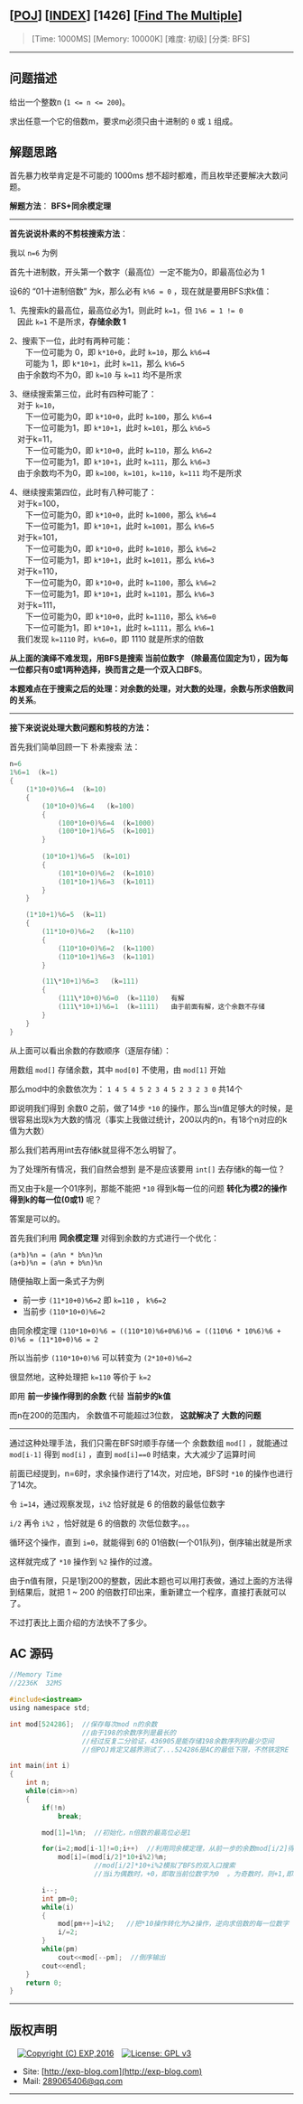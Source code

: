## [[POJ](http://poj.org/)] [[INDEX](https://github.com/lyy289065406/POJ-Solving-Reports)] [1426] [[Find The Multiple](http://poj.org/problem?id=1426)]

> [Time: 1000MS] [Memory: 10000K] [难度: 初级] [分类: BFS]

------

## 问题描述

给出一个整数n (`1 <= n <= 200`)。

求出任意一个它的倍数m，要求m必须只由十进制的 `0` 或 `1` 组成。


## 解题思路

首先暴力枚举肯定是不可能的 1000ms 想不超时都难，而且枚举还要解决大数问题。


**解题方法**： **BFS+同余模定理**

------

**首先说说朴素的不剪枝搜索方法**：

我以 `n=6` 为例

首先十进制数，开头第一个数字（最高位）一定不能为0，即最高位必为 1

设6的 “01十进制倍数” 为k，那么必有 `k%6 = 0` ，现在就是要用BFS求k值：

1、先搜索k的最高位，最高位必为1，则此时 `k=1`，但 `1%6 = 1 != 0`
<br/>　因此 `k=1` 不是所求，**存储余数 1**

2、搜索下一位，此时有两种可能：
<br/>　　下一位可能为 0，即 `k*10+0`，此时 `k=10`，那么 `k%6=4`
<br/>　　可能为 1，即 `k*10+1`，此时 `k=11`，那么 `k%6=5`
<br/>　由于余数均不为0，即 `k=10` 与 `k=11` 均不是所求

3、继续搜索第三位，此时有四种可能了：
<br/>　对于 `k=10`，
<br/>　　下一位可能为0，即 `k*10+0`，此时 `k=100`，那么 `k%6=4`
<br/>　　下一位可能为1，即 `k*10+1`，此时 `k=101`，那么 `k%6=5`
<br/>　对于k=11，
<br/>　　下一位可能为0，即 `k*10+0`，此时 `k=110`，那么 `k%6=2`
<br/>　　下一位可能为1，即 `k*10+1`，此时 `k=111`，那么 `k%6=3`
<br/>　由于余数均不为0，即 `k=100`，`k=101`，`k=110`，`k=111` 均不是所求

4、继续搜索第四位，此时有八种可能了：
<br/>　对于k=100，
<br/>　　下一位可能为0，即 `k*10+0`，此时 `k=1000`，那么 `k%6=4`
<br/>　　下一位可能为1，即 `k*10+1`，此时 `k=1001`，那么 `k%6=5`
<br/>　对于k=101，
<br/>　　下一位可能为0，即 `k*10+0`，此时 `k=1010`，那么 `k%6=2`
<br/>　　下一位可能为1，即 `k*10+1`，此时 `k=1011`，那么 `k%6=3`
<br/>　对于k=110，
<br/>　　下一位可能为0，即 `k*10+0`，此时 `k=1100`，那么 `k%6=2`
<br/>　　下一位可能为1，即 `k*10+1`，此时 `k=1101`，那么 `k%6=3`
<br/>　对于k=111，
<br/>　　下一位可能为0，即 `k*10+0`，此时 `k=1110`，那么 `k%6=0`
<br/>　　下一位可能为1，即 `k*10+1`，此时 `k=1111`，那么 `k%6=1`
<br/>　我们发现 `k=1110` 时，`k%6=0`，即 1110 就是所求的倍数

 
**从上面的演绎不难发现，用BFS是搜索 当前位数字 （除最高位固定为1），因为每一位都只有0或1两种选择，换而言之是一个双入口BFS**。

**本题难点在于搜索之后的处理：对余数的处理，对大数的处理，余数与所求倍数间的关系**。

------


**接下来说说处理大数问题和剪枝的方法：**


首先我们简单回顾一下 朴素搜索 法：

```c
n=6
1%6=1  (k=1)
{
    (1*10+0)%6=4  (k=10)
    {
        (10*10+0)%6=4   (k=100)
        {
            (100*10+0)%6=4  (k=1000)
            (100*10+1)%6=5  (k=1001)
        }
        
        (10*10+1)%6=5  (k=101)
        {
            (101*10+0)%6=2  (k=1010)
            (101*10+1)%6=3  (k=1011)
        }
    }

    (1*10+1)%6=5  (k=11)
    {
        (11*10+0)%6=2   (k=110)
        {
            (110*10+0)%6=2  (k=1100)
            (110*10+1)%6=3  (k=1101)
        }

        (11\*10+1)%6=3   (k=111)
        {
            (111\*10+0)%6=0  (k=1110)   有解
            (111\*10+1)%6=1  (k=1111)   由于前面有解，这个余数不存储
        }
    }
}
```

从上面可以看出余数的存数顺序（逐层存储）：

用数组 `mod[]` 存储余数，其中 `mod[0]` 不使用，由 `mod[1]` 开始

那么mod中的余数依次为： `1 4 5 4 5 2 3 4 5 2 3 2 3 0`  共14个

即说明我们得到 余数0 之前，做了14步 `*10` 的操作，那么当n值足够大的时候，是很容易出现k为大数的情况（事实上我做过统计，200以内的n，有18个n对应的k值为大数）

那么我们若再用int去存储k就显得不怎么明智了。

为了处理所有情况，我们自然会想到 是不是应该要用 `int[]` 去存储k的每一位？

而又由于k是一个01序列，那能不能把 `*10` 得到k每一位的问题 **转化为模2的操作得到k的每一位(0或1)** 呢？

答案是可以的。

首先我们利用 **同余模定理** 对得到余数的方式进行一个优化：

```
(a*b)%n = (a%n * b%n)%n
(a+b)%n = (a%n + b%n)%n
```

随便抽取上面一条式子为例

- 前一步 `(11*10+0)%6=2`  即 `k=110` ， `k%6=2`
- 当前步 `(110*10+0)%6=2`

由同余模定理  `(110*10+0)%6 = ((110*10)%6+0%6)%6 = ((110%6 * 10%6)%6 + 0)%6 = (11*10+0)%6 = 2`

所以当前步 `(110*10+0)%6` 可以转变为  `(2*10+0)%6=2`

很显然地，这种处理把 `k=110` 等价于 `k=2`

即用 **前一步操作得到的余数** 代替 **当前步的k值**

而n在200的范围内， 余数值不可能超过3位数， **这就解决了 大数的问题**


------


通过这种处理手法，我们只需在BFS时顺手存储一个 余数数组 `mod[]` ，就能通过 `mod[i-1]` 得到 `mod[i]`  ，直到 `mod[i]==0` 时结束，大大减少了运算时间

 
前面已经提到，n=6时，求余操作进行了14次，对应地，BFS时 `*10` 的操作也进行了14次。

令 `i=14`，通过观察发现，`i%2` 恰好就是 6 的倍数的最低位数字

`i/2`  再令 `i%2` ，恰好就是 6 的倍数的 次低位数字。。。

循环这个操作，直到 `i=0`，就能得到 6的 01倍数(一个01队列)，倒序输出就是所求

这样就完成了 `*10` 操作到 `%2` 操作的过渡。


由于n值有限，只是1到200的整数，因此本题也可以用打表做，通过上面的方法得到结果后，就把 1 ~ 200 的倍数打印出来，重新建立一个程序，直接打表就可以了。

不过打表比上面介绍的方法快不了多少。


## AC 源码


```c
//Memory Time
//2236K  32MS 

#include<iostream>
using namespace std;

int mod[524286];  //保存每次mod n的余数
                  //由于198的余数序列是最长的
                  //经过反复二分验证，436905是能存储198余数序列的最少空间
                  //但POJ肯定又越界测试了...524286是AC的最低下限，不然铁定RE

int main(int i)
{
	int n;
	while(cin>>n)
	{
		if(!n)
			break;

		mod[1]=1%n;  //初始化，n倍数的最高位必是1

		for(i=2;mod[i-1]!=0;i++)  //利用同余模定理，从前一步的余数mod[i/2]得到下一步的余数mod[i]
			mod[i]=(mod[i/2]*10+i%2)%n;
		             //mod[i/2]*10+i%2模拟了BFS的双入口搜索
		             //当i为偶数时，+0，即取当前位数字为0  。为奇数时，则+1,即取当前位数字为1

		i--;
		int pm=0;
		while(i)
		{
			mod[pm++]=i%2;   //把*10操作转化为%2操作，逆向求倍数的每一位数字
			i/=2;
		}
		while(pm)
			cout<<mod[--pm];  //倒序输出
		cout<<endl;
	}
	return 0;
}
```

------

## 版权声明

　[![Copyright (C) EXP,2016](https://img.shields.io/badge/Copyright%20(C)-EXP%202016-blue.svg)](http://exp-blog.com)　[![License: GPL v3](https://img.shields.io/badge/License-GPL%20v3-blue.svg)](https://www.gnu.org/licenses/gpl-3.0)
  

- Site: [http://exp-blog.com](http://exp-blog.com) 
- Mail: <a href="mailto:289065406@qq.com?subject=[EXP's Github]%20Your%20Question%20（请写下您的疑问）&amp;body=What%20can%20I%20help%20you?%20（需要我提供什么帮助吗？）">289065406@qq.com</a>


------
